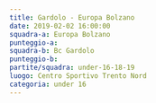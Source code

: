 ```yaml
---
title: Gardolo - Europa Bolzano
date: 2019-02-02 16:00:00
squadra-a: Europa Bolzano
punteggio-a: 
squadra-b: Bc Gardolo
punteggio-b: 
partite/squadra: under-16-18-19
luogo: Centro Sportivo Trento Nord
categoria: under 16
---
```

